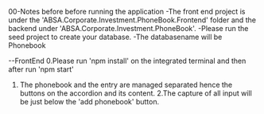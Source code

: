 00-Notes before before running the application
-The front end project is  under the 'ABSA.Corporate.Investment.PhoneBook.Frontend' folder and the backend under 'ABSA.Corporate.Investment.PhoneBook'.
-Please  run the seed project to create your database.
-The databasename will be Phonebook


--FrontEnd
0.Please run 'npm install' on the integrated terminal and then after run 'npm start'
1. The phonebook and the entry are managed separated hence the buttons on the accordion and its content.
2.The capture of all input  will be just below the 'add phonebook' button.

